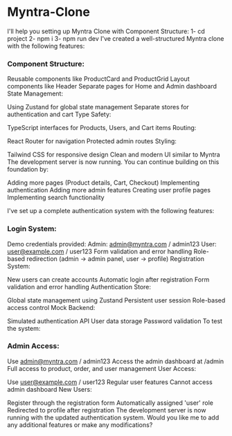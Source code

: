**<h1>Myntra-Clone</h1>**


I'll help you setting up Myntra Clone with Component Structure: 
1- cd project
2- npm i
3- npm run dev
I've created a well-structured Myntra clone with the following features:

<h3>Component Structure:</h3>

Reusable components like ProductCard and ProductGrid
Layout components like Header
Separate pages for Home and Admin dashboard
State Management:

Using Zustand for global state management
Separate stores for authentication and cart
Type Safety:

TypeScript interfaces for Products, Users, and Cart items
Routing:

React Router for navigation
Protected admin routes
Styling:

Tailwind CSS for responsive design
Clean and modern UI similar to Myntra
The development server is now running. You can continue building on this foundation by:

Adding more pages (Product details, Cart, Checkout)
Implementing authentication
Adding more admin features
Creating user profile pages
Implementing search functionality

I've set up a complete authentication system with the following features:

<h3>Login System:</h3>

Demo credentials provided:
Admin: admin@myntra.com / admin123
User: user@example.com / user123
Form validation and error handling
Role-based redirection (admin → admin panel, user → profile)
Registration System:

New users can create accounts
Automatic login after registration
Form validation and error handling
Authentication Store:

Global state management using Zustand
Persistent user session
Role-based access control
Mock Backend:

Simulated authentication API
User data storage
Password validation
To test the system:

<h3>Admin Access:</h3>

Use admin@myntra.com / admin123
Access the admin dashboard at /admin
Full access to product, order, and user management
User Access:

Use user@example.com / user123
Regular user features
Cannot access admin dashboard
New Users:

Register through the registration form
Automatically assigned 'user' role
Redirected to profile after registration
The development server is now running with the updated authentication system. Would you like me to add any additional features or make any modifications?



